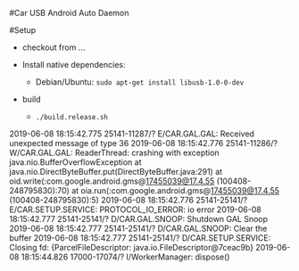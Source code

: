 #Car USB Android Auto Daemon

#Setup
 * checkout from ...
 * Install native dependencies:
   * Debian/Ubuntu: `sudo apt-get install libusb-1.0-0-dev`
   
 * build
   * `./build.release.sh`


2019-06-08 18:15:42.775 25141-11287/? E/CAR.GAL.GAL: Received unexpected message of type 36
2019-06-08 18:15:42.776 25141-11286/? W/CAR.GAL.GAL: ReaderThread: crashing with exception
    java.nio.BufferOverflowException
        at java.nio.DirectByteBuffer.put(DirectByteBuffer.java:291)
        at oid.write(:com.google.android.gms@17455039@17.4.55 (100408-248795830):70)
        at oia.run(:com.google.android.gms@17455039@17.4.55 (100408-248795830):5)
2019-06-08 18:15:42.776 25141-25141/? E/CAR.SETUP.SERVICE: PROTOCOL_IO_ERROR: io error
2019-06-08 18:15:42.777 25141-25141/? D/CAR.GAL.SNOOP: Shutdown GAL Snoop
2019-06-08 18:15:42.777 25141-25141/? D/CAR.GAL.SNOOP: Clear the buffer
2019-06-08 18:15:42.777 25141-25141/? D/CAR.SETUP.SERVICE: Closing fd: {ParcelFileDescriptor: java.io.FileDescriptor@7ceac9b}
2019-06-08 18:15:44.826 17000-17074/? I/WorkerManager: dispose()
